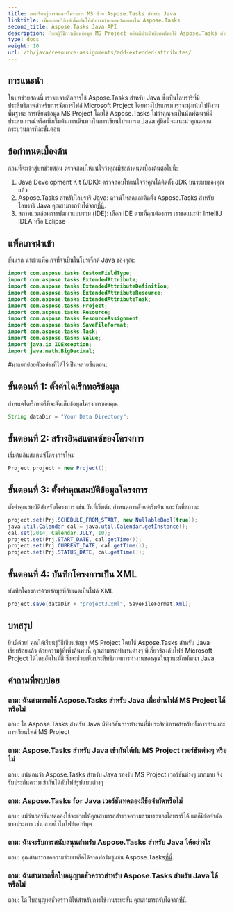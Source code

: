 ```yaml
---
title: การเรียนรู้การจัดการโครงการ MS ด้วย Aspose.Tasks สำหรับ Java
linktitle: เพิ่มแอตทริบิวต์เพิ่มเติมให้กับการกำหนดทรัพยากรใน Aspose.Tasks
second_title: Aspose.Tasks Java API
description: เรียนรู้วิธีการเขียนข้อมูล MS Project อย่างมีประสิทธิภาพโดยใช้ Aspose.Tasks สำหรับ Java คำแนะนำทีละขั้นตอนสำหรับนักพัฒนา Java
type: docs
weight: 10
url: /th/java/resource-assignments/add-extended-attributes/
---
```

## การแนะนำ
ในบทช่วยสอนนี้ เราจะเจาะลึกการใช้ Aspose.Tasks สำหรับ Java ซึ่งเป็นไลบรารีที่มีประสิทธิภาพสำหรับการจัดการไฟล์ Microsoft Project โดยทางโปรแกรม เราจะมุ่งเน้นไปที่งานพื้นฐาน: การเขียนข้อมูล MS Project โดยใช้ Aspose.Tasks ไม่ว่าคุณจะเป็นนักพัฒนาที่มีประสบการณ์หรือเพิ่งเริ่มต้นการเดินทางในการเขียนโปรแกรม Java คู่มือนี้จะแนะนำคุณตลอดกระบวนการทีละขั้นตอน
## ข้อกำหนดเบื้องต้น
ก่อนที่จะเข้าสู่บทช่วยสอน ตรวจสอบให้แน่ใจว่าคุณมีข้อกำหนดเบื้องต้นต่อไปนี้:
1. Java Development Kit (JDK): ตรวจสอบให้แน่ใจว่าคุณได้ติดตั้ง JDK บนระบบของคุณแล้ว
2.  Aspose.Tasks สำหรับไลบรารี Java: ดาวน์โหลดและติดตั้ง Aspose.Tasks สำหรับไลบรารี Java คุณสามารถรับได้จาก[ที่นี่](https://releases.aspose.com/tasks/java/).
3. สภาพแวดล้อมการพัฒนาแบบรวม (IDE): เลือก IDE ตามที่คุณต้องการ เราขอแนะนำ IntelliJ IDEA หรือ Eclipse

## แพ็คเกจนำเข้า
ขั้นแรก นำเข้าแพ็คเกจที่จำเป็นในโปรเจ็กต์ Java ของคุณ:
```java
import com.aspose.tasks.CustomFieldType;
import com.aspose.tasks.ExtendedAttribute;
import com.aspose.tasks.ExtendedAttributeDefinition;
import com.aspose.tasks.ExtendedAttributeResource;
import com.aspose.tasks.ExtendedAttributeTask;
import com.aspose.tasks.Project;
import com.aspose.tasks.Resource;
import com.aspose.tasks.ResourceAssignment;
import com.aspose.tasks.SaveFileFormat;
import com.aspose.tasks.Task;
import com.aspose.tasks.Value;
import java.io.IOException;
import java.math.BigDecimal;
```
#มาแยกย่อยตัวอย่างที่ให้ไว้เป็นหลายขั้นตอน:
## ขั้นตอนที่ 1: ตั้งค่าไดเร็กทอรีข้อมูล
กำหนดไดเร็กทอรีที่จะจัดเก็บข้อมูลโครงการของคุณ
```java
String dataDir = "Your Data Directory";
```
## ขั้นตอนที่ 2: สร้างอินสแตนซ์ของโครงการ
เริ่มต้นอินสแตนซ์โครงการใหม่
```java
Project project = new Project();
```
## ขั้นตอนที่ 3: ตั้งค่าคุณสมบัติข้อมูลโครงการ
ตั้งค่าคุณสมบัติสำหรับโครงการ เช่น วันที่เริ่มต้น กำหนดการตั้งแต่เริ่มต้น และวันที่สถานะ
```java
project.set(Prj.SCHEDULE_FROM_START, new NullableBool(true));
java.util.Calendar cal = java.util.Calendar.getInstance();
cal.set(2014, Calendar.JULY, 10);
project.set(Prj.START_DATE, cal.getTime());
project.set(Prj.CURRENT_DATE, cal.getTime());
project.set(Prj.STATUS_DATE, cal.getTime());
```
## ขั้นตอนที่ 4: บันทึกโครงการเป็น XML
บันทึกโครงการด้วยข้อมูลที่อัปเดตเป็นไฟล์ XML
```java
project.save(dataDir + "project3.xml", SaveFileFormat.Xml);
```

## บทสรุป
ยินดีด้วย! คุณได้เรียนรู้วิธีเขียนข้อมูล MS Project โดยใช้ Aspose.Tasks สำหรับ Java เรียบร้อยแล้ว ด้วยความรู้ที่เพิ่งค้นพบนี้ คุณสามารถทำงานต่างๆ ที่เกี่ยวข้องกับไฟล์ Microsoft Project ได้โดยอัตโนมัติ ซึ่งจะช่วยเพิ่มประสิทธิภาพการทำงานของคุณในฐานะนักพัฒนา Java
## คำถามที่พบบ่อย
### ถาม: ฉันสามารถใช้ Aspose.Tasks สำหรับ Java เพื่ออ่านไฟล์ MS Project ได้หรือไม่
ตอบ: ใช่ Aspose.Tasks สำหรับ Java มีฟังก์ชันการทำงานที่มีประสิทธิภาพสำหรับทั้งการอ่านและการเขียนไฟล์ MS Project
### ถาม: Aspose.Tasks สำหรับ Java เข้ากันได้กับ MS Project เวอร์ชันต่างๆ หรือไม่
ตอบ: แน่นอนว่า Aspose.Tasks สำหรับ Java รองรับ MS Project เวอร์ชันต่างๆ มากมาย จึงรับประกันความเข้ากันได้กับไฟล์รูปแบบต่างๆ
### ถาม: Aspose.Tasks for Java เวอร์ชันทดลองมีข้อจำกัดหรือไม่
ตอบ: แม้ว่าเวอร์ชันทดลองใช้จะช่วยให้คุณสามารถสำรวจความสามารถของไลบรารีได้ แต่ก็มีข้อจำกัดบางประการ เช่น ลายน้ำในไฟล์เอาท์พุต
### ถาม: ฉันจะรับการสนับสนุนสำหรับ Aspose.Tasks สำหรับ Java ได้อย่างไร
 ตอบ: คุณสามารถขอความช่วยเหลือได้จากฟอรัมชุมชน Aspose.Tasks[ที่นี่](https://forum.aspose.com/c/tasks/15).
### ถาม: ฉันสามารถซื้อใบอนุญาตชั่วคราวสำหรับ Aspose.Tasks สำหรับ Java ได้หรือไม่
 ตอบ: ได้ ใบอนุญาตชั่วคราวมีให้สำหรับการใช้งานระยะสั้น คุณสามารถรับได้จาก[ที่นี่](https://purchase.aspose.com/temporary-license/).